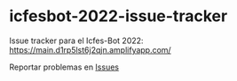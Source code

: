# icfesbot-2022-issue-tracker
Issue tracker para el Icfes-Bot 2022: https://main.d1rp5lst6j2qjn.amplifyapp.com/

Reportar problemas en [Issues](/issues)

